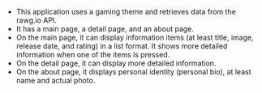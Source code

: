 - This application uses a gaming theme and retrieves data from the rawg.io API.
- It has a main page, a detail page, and an about page.
- On the main page, it can display information items (at least title, image, release date, and rating) in a list format. It shows more detailed information when one of the items is pressed.
- On the detail page, it can display more detailed information.
- On the about page, it displays personal identity (personal bio), at least name and actual photo.

  

